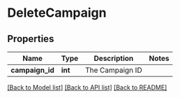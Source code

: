 # DeleteCampaign

## Properties
Name | Type | Description | Notes
------------ | ------------- | ------------- | -------------
**campaign_id** | **int** | The Campaign ID | 

[[Back to Model list]](../../README.md#documentation-for-models) [[Back to API list]](../../README.md#documentation-for-api-endpoints) [[Back to README]](../../README.md)

